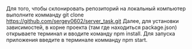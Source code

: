 Для того, чтобы склонировать репозиторий на локальный компьютер выполните комманду git clone https://github.com/sergey0602/server_task.git Далее, для установки зависимостей, в корне проекта (там где находиться package.json) открываете терминал и вводите команду npm install. Для запуска приложения введите в терминале комманду npm start.

